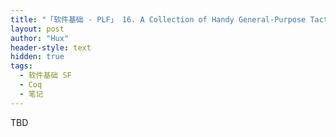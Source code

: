 ```yaml
---
title: "「软件基础 - PLF」 16. A Collection of Handy General-Purpose Tactics"
layout: post
author: "Hux"
header-style: text
hidden: true
tags:
  - 软件基础 SF
  - Coq
  - 笔记
---
```


TBD
